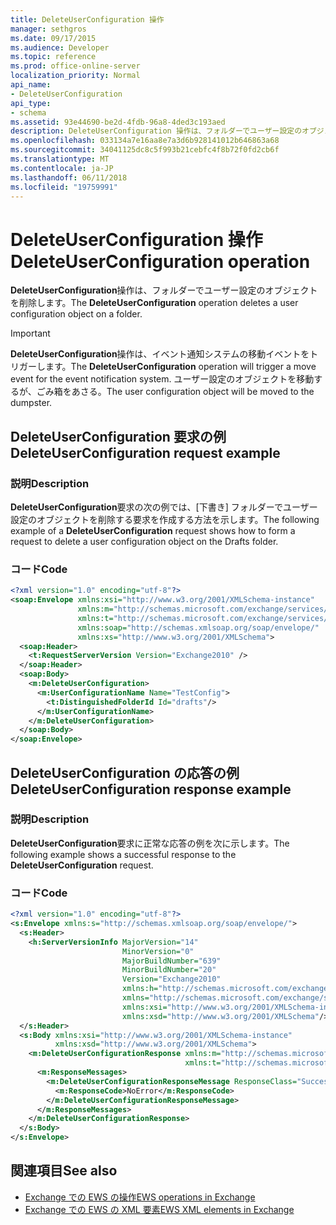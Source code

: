 ```yaml
---
title: DeleteUserConfiguration 操作
manager: sethgros
ms.date: 09/17/2015
ms.audience: Developer
ms.topic: reference
ms.prod: office-online-server
localization_priority: Normal
api_name:
- DeleteUserConfiguration
api_type:
- schema
ms.assetid: 93e44690-be2d-4fdb-96a8-4ded3c193aed
description: DeleteUserConfiguration 操作は、フォルダーでユーザー設定のオブジェクトを削除します。
ms.openlocfilehash: 033134a7e16aa8e7a3d6b928141012b646863a68
ms.sourcegitcommit: 34041125dc8c5f993b21cebfc4f8b72f0fd2cb6f
ms.translationtype: MT
ms.contentlocale: ja-JP
ms.lasthandoff: 06/11/2018
ms.locfileid: "19759991"
---
```

# <a name="deleteuserconfiguration-operation"></a><span data-ttu-id="63eb0-103">DeleteUserConfiguration 操作</span><span class="sxs-lookup"><span data-stu-id="63eb0-103">DeleteUserConfiguration operation</span></span>

<span data-ttu-id="63eb0-104">**DeleteUserConfiguration**操作は、フォルダーでユーザー設定のオブジェクトを削除します。</span><span class="sxs-lookup"><span data-stu-id="63eb0-104">The **DeleteUserConfiguration** operation deletes a user configuration object on a folder.</span></span> 
  
> [!IMPORTANT]
> <span data-ttu-id="63eb0-105">**DeleteUserConfiguration**操作は、イベント通知システムの移動イベントをトリガーします。</span><span class="sxs-lookup"><span data-stu-id="63eb0-105">The **DeleteUserConfiguration** operation will trigger a move event for the event notification system.</span></span> <span data-ttu-id="63eb0-106">ユーザー設定のオブジェクトを移動するが、ごみ箱をあさる。</span><span class="sxs-lookup"><span data-stu-id="63eb0-106">The user configuration object will be moved to the dumpster.</span></span> 
  
## <a name="deleteuserconfiguration-request-example"></a><span data-ttu-id="63eb0-107">DeleteUserConfiguration 要求の例</span><span class="sxs-lookup"><span data-stu-id="63eb0-107">DeleteUserConfiguration request example</span></span>

### <a name="description"></a><span data-ttu-id="63eb0-108">説明</span><span class="sxs-lookup"><span data-stu-id="63eb0-108">Description</span></span>

<span data-ttu-id="63eb0-109">**DeleteUserConfiguration**要求の次の例では、[下書き] フォルダーでユーザー設定のオブジェクトを削除する要求を作成する方法を示します。</span><span class="sxs-lookup"><span data-stu-id="63eb0-109">The following example of a **DeleteUserConfiguration** request shows how to form a request to delete a user configuration object on the Drafts folder.</span></span> 
  
### <a name="code"></a><span data-ttu-id="63eb0-110">コード</span><span class="sxs-lookup"><span data-stu-id="63eb0-110">Code</span></span>

```XML
<?xml version="1.0" encoding="utf-8"?>
<soap:Envelope xmlns:xsi="http://www.w3.org/2001/XMLSchema-instance"
               xmlns:m="http://schemas.microsoft.com/exchange/services/2006/messages"
               xmlns:t="http://schemas.microsoft.com/exchange/services/2006/types"
               xmlns:soap="http://schemas.xmlsoap.org/soap/envelope/"
               xmlns:xs="http://www.w3.org/2001/XMLSchema">
  <soap:Header>
    <t:RequestServerVersion Version="Exchange2010" />
  </soap:Header>
  <soap:Body>
    <m:DeleteUserConfiguration>
      <m:UserConfigurationName Name="TestConfig">
        <t:DistinguishedFolderId Id="drafts"/>
      </m:UserConfigurationName>
    </m:DeleteUserConfiguration>
  </soap:Body>
</soap:Envelope>
```

## <a name="deleteuserconfiguration-response-example"></a><span data-ttu-id="63eb0-111">DeleteUserConfiguration の応答の例</span><span class="sxs-lookup"><span data-stu-id="63eb0-111">DeleteUserConfiguration response example</span></span>

### <a name="description"></a><span data-ttu-id="63eb0-112">説明</span><span class="sxs-lookup"><span data-stu-id="63eb0-112">Description</span></span>

<span data-ttu-id="63eb0-113">**DeleteUserConfiguration**要求に正常な応答の例を次に示します。</span><span class="sxs-lookup"><span data-stu-id="63eb0-113">The following example shows a successful response to the **DeleteUserConfiguration** request.</span></span> 
  
### <a name="code"></a><span data-ttu-id="63eb0-114">コード</span><span class="sxs-lookup"><span data-stu-id="63eb0-114">Code</span></span>

```XML
<?xml version="1.0" encoding="utf-8"?>
<s:Envelope xmlns:s="http://schemas.xmlsoap.org/soap/envelope/">
  <s:Header>
    <h:ServerVersionInfo MajorVersion="14" 
                         MinorVersion="0" 
                         MajorBuildNumber="639" 
                         MinorBuildNumber="20" 
                         Version="Exchange2010" 
                         xmlns:h="http://schemas.microsoft.com/exchange/services/2006/types" 
                         xmlns="http://schemas.microsoft.com/exchange/services/2006/types" 
                         xmlns:xsi="http://www.w3.org/2001/XMLSchema-instance" 
                         xmlns:xsd="http://www.w3.org/2001/XMLSchema"/>
  </s:Header>
  <s:Body xmlns:xsi="http://www.w3.org/2001/XMLSchema-instance" 
          xmlns:xsd="http://www.w3.org/2001/XMLSchema">
    <m:DeleteUserConfigurationResponse xmlns:m="http://schemas.microsoft.com/exchange/services/2006/messages" 
                                       xmlns:t="http://schemas.microsoft.com/exchange/services/2006/types">
      <m:ResponseMessages>
        <m:DeleteUserConfigurationResponseMessage ResponseClass="Success">
          <m:ResponseCode>NoError</m:ResponseCode>
        </m:DeleteUserConfigurationResponseMessage>
      </m:ResponseMessages>
    </m:DeleteUserConfigurationResponse>
  </s:Body>
</s:Envelope>
```

## <a name="see-also"></a><span data-ttu-id="63eb0-115">関連項目</span><span class="sxs-lookup"><span data-stu-id="63eb0-115">See also</span></span>

- [<span data-ttu-id="63eb0-116">Exchange での EWS の操作</span><span class="sxs-lookup"><span data-stu-id="63eb0-116">EWS operations in Exchange</span></span>](ews-operations-in-exchange.md) 
- [<span data-ttu-id="63eb0-117">Exchange での EWS の XML 要素</span><span class="sxs-lookup"><span data-stu-id="63eb0-117">EWS XML elements in Exchange</span></span>](ews-xml-elements-in-exchange.md)

